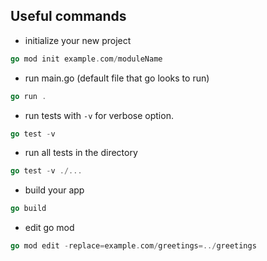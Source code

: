 ## Useful commands

- initialize your new project
```go
go mod init example.com/moduleName
```

- run main.go (default file that go looks to run)
```go
go run .
```

- run tests with `-v` for verbose option.
```go
go test -v
```

- run all tests in the directory
```go
go test -v ./...
```

- build your app
```go
go build
```

- edit go mod
```go
go mod edit -replace=example.com/greetings=../greetings
```